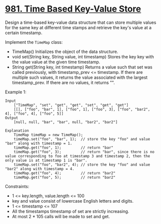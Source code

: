 # [981. Time Based Key-Value Store](https://leetcode.com/problems/time-based-key-value-store/description/)

Design a time-based key-value data structure that can store multiple values for the same key at different time stamps and retrieve the key's value at a certain timestamp.

Implement the `TimeMap` class:

* TimeMap() Initializes the object of the data structure.
* void set(String key, String value, int timestamp) Stores the key key with the value value at the given time timestamp.
* String get(String key, int timestamp) Returns a value such that set was called previously, with timestamp_prev <= timestamp. If there are multiple such values, it returns the value associated with the largest timestamp_prev. If there are no values, it returns "".
 

Example 1:

    Input
        ["TimeMap", "set", "get", "get", "set", "get", "get"]
        [[], ["foo", "bar", 1], ["foo", 1], ["foo", 3], ["foo", "bar2", 4], ["foo", 4], ["foo", 5]]
    Output
        [null, null, "bar", "bar", null, "bar2", "bar2"]

    Explanation
        TimeMap timeMap = new TimeMap();
        timeMap.set("foo", "bar", 1);  // store the key "foo" and value "bar" along with timestamp = 1.
        timeMap.get("foo", 1);         // return "bar"
        timeMap.get("foo", 3);         // return "bar", since there is no value corresponding to foo at timestamp 3 and timestamp 2, then the only value is at timestamp 1 is "bar".
        timeMap.set("foo", "bar2", 4); // store the key "foo" and value "bar2" along with timestamp = 4.
        timeMap.get("foo", 4);         // return "bar2"
        timeMap.get("foo", 5);         // return "bar2"
 

Constraints:

* 1 <= key.length, value.length <= 100
* key and value consist of lowercase English letters and digits.
* 1 <= timestamp <= 107
* All the timestamps timestamp of set are strictly increasing.
* At most 2 * 105 calls will be made to set and get.